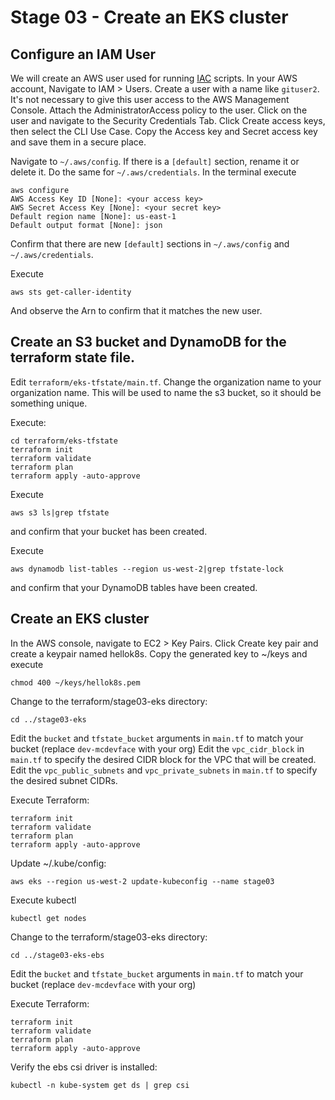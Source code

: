 # Stage 03 - Create an EKS cluster

## Configure an IAM User
We will create an AWS user used for running [IAC](https://chatgpt.com/share/924dd791-c6aa-494b-90dd-a61b26603af9) scripts.
In your AWS account, Navigate to IAM > Users.  Create a user with a name like `gituser2`.  It's not necessary to give this user
access to the AWS Management Console.  Attach the AdministratorAccess policy to the user.  Click on the user and navigate to the
Security Credentials Tab.  Click Create access keys, then select the CLI Use Case.  Copy the Access key and Secret access key and
save them in a secure place.

Navigate to `~/.aws/config`.  If there is a `[default]` section, rename it or delete it.  Do the same for `~/.aws/credentials`.
In the terminal execute
```
aws configure
AWS Access Key ID [None]: <your access key>
AWS Secret Access Key [None]: <your secret key>
Default region name [None]: us-east-1
Default output format [None]: json
```

Confirm that there are new `[default]` sections in `~/.aws/config` and `~/.aws/credentials`.

Execute
```
aws sts get-caller-identity
```
And observe the Arn to confirm that it matches the new user.

## Create an S3 bucket and DynamoDB for the terraform state file.
Edit `terraform/eks-tfstate/main.tf`.  Change the organization name to your organization name.  This will be used
to name the s3 bucket, so it should be something unique.

Execute:
```
cd terraform/eks-tfstate
terraform init
terraform validate
terraform plan
terraform apply -auto-approve
```

Execute
```
aws s3 ls|grep tfstate
```
and confirm that your bucket has been created.

Execute
```
aws dynamodb list-tables --region us-west-2|grep tfstate-lock
```
and confirm that your DynamoDB tables have been created.

## Create an EKS cluster
In the AWS console, navigate to EC2 > Key Pairs.  Click Create key pair and create a keypair
named hellok8s.  Copy the generated key to ~/keys and execute
```
chmod 400 ~/keys/hellok8s.pem
```

Change to the terraform/stage03-eks directory:
```
cd ../stage03-eks
```
Edit the `bucket` and `tfstate_bucket` arguments in `main.tf` to match your bucket (replace `dev-mcdevface` with your org)
Edit the `vpc_cidr_block` in `main.tf` to specify the desired CIDR block for the VPC that will be created.
Edit the `vpc_public_subnets` and `vpc_private_subnets` in `main.tf` to specify the desired subnet CIDRs.

Execute Terraform:
```
terraform init
terraform validate
terraform plan
terraform apply -auto-approve
```
Update ~/.kube/config:
```
aws eks --region us-west-2 update-kubeconfig --name stage03
```
Execute kubectl
```
kubectl get nodes
```

Change to the terraform/stage03-eks directory:
```
cd ../stage03-eks-ebs
```
Edit the `bucket` and `tfstate_bucket` arguments in `main.tf` to match your bucket (replace `dev-mcdevface` with your org)

Execute Terraform:
```
terraform init
terraform validate
terraform plan
terraform apply -auto-approve
```

Verify the ebs csi driver is installed:
```
kubectl -n kube-system get ds | grep csi
```
